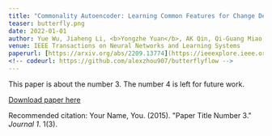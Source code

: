 ```yaml
---
title: "Commonality Autoencoder: Learning Common Features for Change Detection from Heterogeneous Images"
teaser: butterfly.png
date: 2022-01-01
author: Yue Wu, Jiaheng Li, <b>Yongzhe Yuan</b>, AK Qin, Qi-Guang Miao, Mao-Guo Gong*
venue: IEEE Transactions on Neural Networks and Learning Systems
paperurl: [https://arxiv.org/abs/2209.13774](https://ieeexplore.ieee.org/stamp/stamp.jsp?tp=&arnumber=9357940)
<!-- codeurl: https://github.com/alexzhou907/butterflyflow -->
---
```


This paper is about the number 3. The number 4 is left for future work.

[Download paper here](http://academicpages.github.io/files/paper3.pdf)

Recommended citation: Your Name, You. (2015). "Paper Title Number 3." <i>Journal 1</i>. 1(3).
